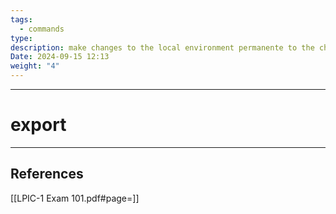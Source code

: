 ```yaml
---
tags:
  - commands
type: 
description: make changes to the local environment permanente to the child processes.
Date: 2024-09-15 12:13
weight: "4"
---
```


___
# export



___
## References
[[LPIC-1 Exam 101.pdf#page=]]